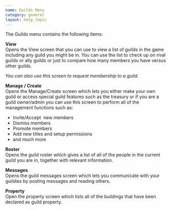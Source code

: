 ```yaml
---
name: Guilds Menu
category: general
layout: help_topic
---
```

The Guilds menu contains the following items:

**View**  
Opens the View screen that you can use to view a list of guilds in the game including any guild you might be in. You can use the list to check up on rival guilds or ally guilds or just to compare how many members you have versus other guilds.

_You can also use this screen to request membership to a guild._

**Manage / Create**  
Opens the Manage/Create screen which lets you either make your own guild or access special guild features such as the treasury or if you are a guild owner/admin you can use this screen to perform all of the management functions such as:

*   Invite/Accept  new members
*   Dismiss members
*   Promote members
*   Add new titles and setup permissions
*   and much more

**Roster**  
Opens the guild roster which gives a list of all of the people in the current guild you are in, together with relevant information.

**Messages**  
Opens the guild messages screen which lets you communicate with your guildies by posting messages and reading others.

**Property**  
Open the property screen which lists all of the buildings that have been declared as guild property.